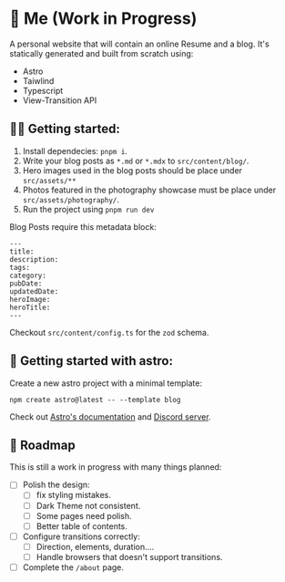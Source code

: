# 👋 Me (Work in Progress)

A personal website that will contain an online Resume and a blog. It's statically generated and built from scratch using:

- Astro
- Taiwlind
- Typescript
- View-Transition API

## 👨‍🔧 Getting started:

1. Install dependecies: `pnpm i`.
2. Write your blog posts as `*.md` or `*.mdx` to `src/content/blog/`.
3. Hero images used in the blog posts should be place under `src/assets/**`
4. Photos featured in the photography showcase must be place under `src/assets/photography/`.
5. Run the project using `pnpm run dev`

Blog Posts require this metadata block:

```
---
title:
description:
tags:
category:
pubDate:
updatedDate:
heroImage:
heroTitle:
---
```
Checkout `src/content/config.ts` for the `zod` schema.

## 🚀 Getting started with astro:

Create a new astro project with a minimal template:

```
npm create astro@latest -- --template blog
```

Check out [Astro's documentation](https://docs.astro.build) and [Discord server](https://astro.build/chat).

## 🏁 Roadmap

This is still a work in progress with many things planned:

- [ ] Polish the design:
  - [ ]  fix styling mistakes.
  - [ ]  Dark Theme not consistent.
  - [ ]  Some pages need polish.
  - [ ]  Better table of contents.
- [ ] Configure transitions correctly:
  - [ ] Direction, elements, duration....
  - [ ] Handle browsers that doesn't support transitions.
- [ ] Complete the `/about` page.

